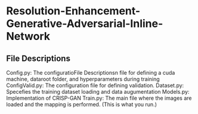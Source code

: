 # Resolution-Enhancement-Generative-Adversarial-Inline-Network


## File Descriptions
Config.py: The configuratioFile Descriptionsn file for defining a cuda machine, dataroot folder, and hyperparameters during training
ConfigValid.py: The configuration file for defining validation.
Dataset.py: Specefies the training dataset loading and data augumentation
Models.py: Implementation of CRISP-GAN
Train.py: The main file where the images are loaded and the mapping is performed. (This is what you run.)


